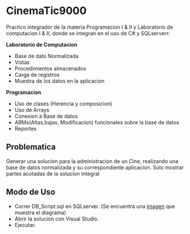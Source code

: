 # CinemaTic9000

Practico integrador de la materia Programacion I & II y Laboratorio de computacion I & II, donde se integran en el uso de C# y SQLserverr:

**Laboratorio de Computacion**    
- Base de dato Normalizada    
- Vistas     
- Procedimientos almacenados    
- Carga de registros    
- Muestra de los datos en la aplicacion    

**Programacion**    
- Uso de clases (Herencia y composicion)    
- Uso de Arrays    
- Conexion a Base de datos    
- ABMs(Altas,bajas, Modificacion) funcionales sobre la base de datos     
- Reportes       

## Problematica
Generar una solucion para la administracion de un Cine, realizando una base de datos normalizada y su correspondiente aplicacion. Solo mostrar partes acotadas de la solucion integral


## Modo de Uso
- Correr DB_Script.sql en SQLserver. (Se encuentra una [imagen] que muestra el diagrama)   
- Abrir la solucion con Visual Studio.    
- Ejecutar.    

[imagen]: http://imagen.com "Diagrama Base de datos"